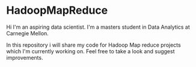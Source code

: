 # HadoopMapReduce
Hi I'm an aspiring data scientist. I'm a masters student in Data Analytics at Carnegie Mellon. 

In this repository i will share my code for Hadoop Map reduce projects which I'm currently working on. Feel free to take a look and suggest improvements.


